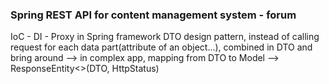 ### Spring REST API for content management system - forum

IoC - DI - Proxy in Spring framework
DTO design pattern, instead of calling request for each data part(attribute of an object...), combined in DTO and bring around
--> in complex app, mapping from DTO to Model --> ResponseEntity<>(DTO, HttpStatus)
